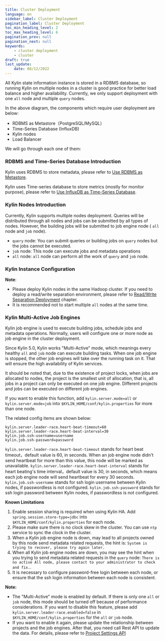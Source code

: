 ```yaml
---
title: Cluster Deployment
language: en
sidebar_label: Cluster Deployment
pagination_label: Cluster Deployment
toc_min_heading_level: 2
toc_max_heading_level: 6
pagination_prev: null
pagination_next: null
keywords:
    - cluster deployment
    - cluster
draft: true
last_update:
    date: 08/12/2022
---
```


All Kylin state information instance is stored in a RDBMS database, so running Kylin on multiple nodes in a cluster is good practice for better load balance and higher availability. Currently, we only support deployment with one `all` node and multiple `query` nodes.

[comment]: <#TODO> (![Deployment Architecture]&#40;images/cluster_20191231.png&#41;)

In the above diagram, the components which require user deployment are below:

- RDBMS as Metastore（PostgreSQL/MySQL）
- Time-Series Database (InfluxDB)
- Kylin nodes
- Load Balancer

We will go through each one of them:

### RDBMS and Time-Series Database Introduction

Kylin uses RDBMS to store metadata, please refer to [Use RDBMS as Metastore](../rdbms_metastore/intro.md).

Kylin uses Time-series database to store metrics (mostly for monitor purpose), please refer to [Use InfluxDB as Time-Series Database](../../operations/monitoring/influxdb/influxdb.md). 

### Kylin Nodes Introduction

Currently, Kylin supports multiple nodes deployment. Queries will be distributed through all nodes and jobs can be submitted by all types of nodes. However, the building jobs will be submitted to job engine node ( `all` node and `job` node).

- `query` node: You can submit queries or building jobs on `query` nodes but the jobs cannot be executed.
- `job` node: This node can execute jobs and metadata operations
- `all` node: `all` node can perform all the work of `query` and `job` node.

### Kylin Instance Configuration

**Note**: 

- Please deploy Kylin nodes in the same Hadoop cluster. If you need to deploy a read/write separation environment, please refer to [Read/Write Separation Deployment](rw_separation.md) chapter.
- It is recommended not to start multiple `all` nodes at the same time.

### Kylin Multi-Active Job Engines

Kylin job engine is used to execute building jobs, schedule jobs and metadata operations. Normally, users will configure one or more node as job engine in the cluster deployment.

Since Kylin 5.0, Kylin works "Multi-Active" mode, which meanings every healthy `all` and `job` node can execute building tasks. When one job engine is stopped, the other job engines will take over the running task on it. That will ensure the high availability of Kylin services.

It should be noted that, due to the existence of project locks, when jobs are allocated to nodes, the project is the smallest unit of allocation, that is, all jobs in a project can only be executed on one job engine. Different projects and jobs can be executed on different job engines.

If you want to enable this function, add `kylin.server.mode=all` or `kylin.server.mode=job` into `$KYLIN_HOME/conf/kylin.properties` for more than one node.

The related config items are shown below:
```properties
kylin.server.leader-race.heart-beat-timeout=60
kylin.server.leader-race.heart-beat-interval=30
kylin.job.ssh-username=username
kylin.job.ssh-password=password
```
`kylin.server.leader-race.heart-beat-timeout` stands for heart beat timeout，default value is 60, in seconds. When an job engine node didn't send heartbeat for more than this value, this node will be marked as unavailable.
`kylin.server.leader-race.heart-beat-interval` stands for heart beating's time interval，default value is 30, in seconds, which means each job engine node will send heartbeat for every 30 seconds.
`kylin.job.ssh-username` stands for ssh login username between Kylin nodes, if passwordless is not configured.
`kylin.job.ssh-password` stands for ssh login password between Kylin nodes, if passwordless is not configured.


**Known Limitations**

1. Enable session sharing is required when using Kylin HA. Add `spring.session.store-type=jdbc` into `$KYLIN_HOME/conf/kylin.properties` for each node.
2. Please make sure there is no clock skew in the cluster. You can use `ntp` service to sync the clock in the cluster.
3. When a Kylin job engine node is down, may lead to all projects owned by this node send metadata related requests, the hint is: `System is trying to recover, please try again later.`
4. When all Kylin job engine nodes are down, you may see the hint when you trying to send metadata related requests in the `query` node: `There is no active All node, please contact to your administrator to check and fix.`.
5. It is necessary to configure password-free login between each node, or ensure that the ssh login information between each node is consistent.

**Note:**

- The "Multi-Active" mode is enabled by default. If there is only one `all` or `job` node, this mode should be turned off because of performance considerations. If you want to disable this feature, please add `kylin.server.leader-race.enabled=false` in `$KYLIN_HOME/conf/kylin.properties` for the `all` or `job` node.
- If you want to enable it again, please update the relationship between projects and the job engines. After that, you need call Rest API to update the data. For details, please refer to [Project Settings API](../../restapi/project_api.md)
